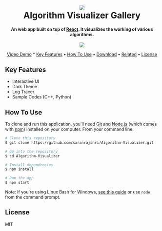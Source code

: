 <h1 align="center">
  <br>
  <img src="https://www.ie.edu/exponential-learning/blog/wp-content/uploads/2018/11/ml-icon-141x146.png"/>
  <br>
  Algorithm Visualizer Gallery
  <br>
</h1>

<h4 align="center">An web app built on top of <a href="http://reactjs.org" target="_blank">React</a>. It visualizes the working of various algorithms.</h4>

<div align="center">
<img src="https://i.ibb.co/fNpPT6H/ezgif-com-video-to-gif-1.gif" />
</div>

<p align="center">
  <a href="https://www.youtube.com/watch?v=P5VyAV4FIMA">Video Demo</a> *
  <a href="#key-features">Key Features</a> •
  <a href="#how-to-use">How To Use</a> •
  <a href="#download">Download</a> •
  <a href="#related">Related</a> •
  <a href="#license">License</a>
</p>



## Key Features

* Interactive UI
* Dark Theme
* Log Tracer
* Sample Codes (C++, Python)

## How To Use

To clone and run this application, you'll need [Git](https://git-scm.com) and [Node.js](https://nodejs.org/en/download/) (which comes with [npm](http://npmjs.com)) installed on your computer. From your command line:

```bash
# Clone this repository
$ git clone https://github.com/saranrajshri/Algorithm-Visualizer.git

# Go into the repository
$ cd Algorithm-Visualizer

# Install dependencies
$ npm install

# Run the app
$ npm start
```

Note: If you're using Linux Bash for Windows, [see this guide](https://www.howtogeek.com/261575/how-to-run-graphical-linux-desktop-applications-from-windows-10s-bash-shell/) or use `node` from the command prompt.


## License

MIT
